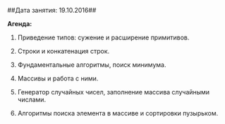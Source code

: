 ##Дата занятия: 19.10.2016##

**Агенда:**
1. Приведение типов: сужение и расширение примитивов.

2. Строки и конкатенация строк.

3. Фундаментальные алгоритмы, поиск минимума.

4. Массивы и работа с ними.

5. Генератор случайных чисел, заполнение массива случайными числами.

6. Алгоритмы поиска элемента в массиве и сортировки пузырьком.
